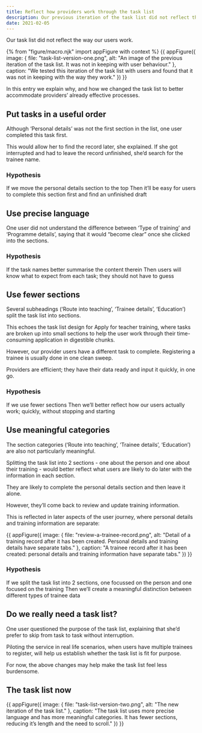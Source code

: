 ```yaml
---
title: Reflect how providers work through the task list
description: Our previous iteration of the task list did not reflect the way our users think and behave.
date: 2021-02-05
---
```


Our task list did not reflect the way our users work.

{% from "figure/macro.njk" import appFigure with context %}
{{ appFigure({
  image: {
    file: "task-list-version-one.png",
    alt: "An image of the previous iteration of the task list. It was not in keeping with user behaviour."
  },
  caption: "We tested this iteration of the task list with users and found that it was not in keeping with the way they work."
}) }}

In this entry we explain why, and how we changed the task list to better accommodate providers’ already effective processes.

## Put tasks in a useful order

Although ‘Personal details’ was not the first section in the list, one user completed this task first.

This would allow her to find the record later, she explained. If she got interrupted and had to leave the record unfinished, she’d search for the trainee name.

### Hypothesis

If we move the personal details section to the top
Then it’ll be easy for users to complete this section first and find an unfinished draft

## Use precise language

One user did not understand the difference between ‘Type of training’ and ‘Programme details’, saying that it would “become clear” once she clicked into the sections.

### Hypothesis

If the task names better summarise the content therein
Then users will know what to expect from each task; they should not have to guess

## Use fewer sections

Several subheadings (‘Route into teaching’, ‘Trainee details’, ‘Education’) split the task list into sections.

This echoes the task list design for Apply for teacher training, where tasks are broken up into small sections to help the user work through their time-consuming application in digestible chunks.

However, our provider users have a different task to complete. Registering a trainee is usually done in one clean sweep.

Providers are efficient; they have their data ready and input it quickly, in one go.

### Hypothesis

If we use fewer sections
Then we’ll better reflect how our users actually work; quickly, without stopping and starting

## Use meaningful categories

The section categories (‘Route into teaching’, ‘Trainee details’, ‘Education’) are also not particularly meaningful.

Splitting the task list into 2 sections - one about the person and one about their training - would better reflect what users are likely to do later with the information in each section.

They are likely to complete the personal details section and then leave it alone.

However, they’ll come back to review and update training information.

This is reflected in later aspects of the user journey, where personal details and training information are separate:

{{ appFigure({
  image: {
    file: "review-a-trainee-record.png",
    alt: "Detail of a training record after it has been created. Personal details and training details have separate tabs."
  },
  caption: "A trainee record after it has been created: personal details and training information have separate tabs."
}) }}

### Hypothesis

If we split the task list into 2 sections, one focussed on the person and one focused on the training
Then we’ll create a meaningful distinction between different types of trainee data

## Do we really need a task list?

One user questioned the purpose of the task list, explaining that she’d prefer to skip from task to task without interruption.

Piloting the service in real life scenarios, when users have multiple trainees to register, will help us establish whether the task list is fit for purpose.

For now, the above changes may help make the task list feel less burdensome.

## The task list now

{{ appFigure({
  image: {
    file: "task-list-version-two.png",
    alt: "The new iteration of the task list."
  },
  caption: "The task list uses more precise language and has more meaningful categories. It has fewer sections, reducing it’s length and the need to scroll."
}) }}
